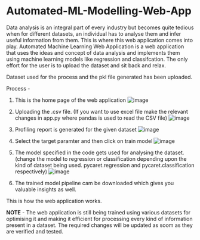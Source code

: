 # Automated-ML-Modelling-Web-App
Data analysis is an integral part of every industry but becomes quite tedious when for different datasets, an individual has to analyse them and infer useful information from them. This is where this web application comes into play. Automated Machine Learning Web Application is a web application that uses the ideas and concept of data analysis and implements them using machine learning models like regression and classifcation. The only effort for the user is to upload the dataset and sit back and relax. 

Dataset used for the process and the pkl file generated has been uploaded.

Process - 
1. This is the home page of the web application
![image](https://github.com/anujnaruka02/Automated-ML-Modelling-Web-App/assets/73575537/56e37096-6f12-4dd5-b68e-0cfe983f921a)

2. Uploading the .csv file. (If you want to use excel file make the relevant changes in app.py where pandas is used to read the CSV file)
![image](https://github.com/anujnaruka02/Automated-ML-Modelling-Web-App/assets/73575537/c67be7e1-3b61-48bc-8a91-31263315476e)

3. Profiling report is generated for the given dataset
![image](https://github.com/anujnaruka02/Automated-ML-Modelling-Web-App/assets/73575537/e03a19ab-d3f6-43da-8dc9-1aac73214390)

4. Select the target paramter and then click on train model
![image](https://github.com/anujnaruka02/Automated-ML-Modelling-Web-App/assets/73575537/9dc3d7f8-f7a9-4016-9a24-85d866f271de)

5. The model specified in the code gets used for analysing the dataset. (change the model to regression or classification depending upon the kind of dataset being used. pycaret.regression and pycaret.classification respectively)
![image](https://github.com/anujnaruka02/Automated-ML-Modelling-Web-App/assets/73575537/78391092-0225-4ba6-affa-5a4dcec2fb27)

6. The trained model pipeline cam be downloaded which gives you valuable insights as well.

This is how the web application works.

**NOTE** - 
The web application is still being trained using various datasets for optimising it and making it efficient for processing every kind of information present in a dataset. The required changes will be updated as soom as they are verified and tested. 
